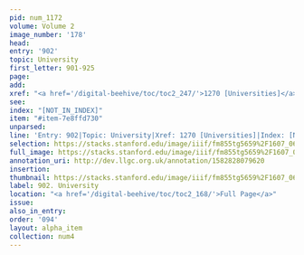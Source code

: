 ```yaml
---
pid: num_1172
volume: Volume 2
image_number: '178'
head: 
entry: '902'
topic: University
first_letter: 901-925
page: 
add: 
xref: "<a href='/digital-beehive/toc/toc2_247/'>1270 [Universities]</a>"
see: 
index: "[NOT_IN_INDEX]"
item: "#item-7e8ffd730"
unparsed: 
line: 'Entry: 902|Topic: University|Xref: 1270 [Universities]|Index: [NOT_IN_INDEX]|#item-7e8ffd730'
selection: https://stacks.stanford.edu/image/iiif/fm855tg5659%2F1607_0645/902,1218,2882,1183/full/0/default.jpg
full_image: https://stacks.stanford.edu/image/iiif/fm855tg5659%2F1607_0645/full/full/0/default.jpg
annotation_uri: http://dev.llgc.org.uk/annotation/1582828079620
insertion: 
thumbnail: https://stacks.stanford.edu/image/iiif/fm855tg5659%2F1607_0645/902,1218,600,180/250,/0/default.jpg
label: 902. University
location: "<a href='/digital-beehive/toc/toc2_168/'>Full Page</a>"
issue: 
also_in_entry: 
order: '094'
layout: alpha_item
collection: num4
---
```

